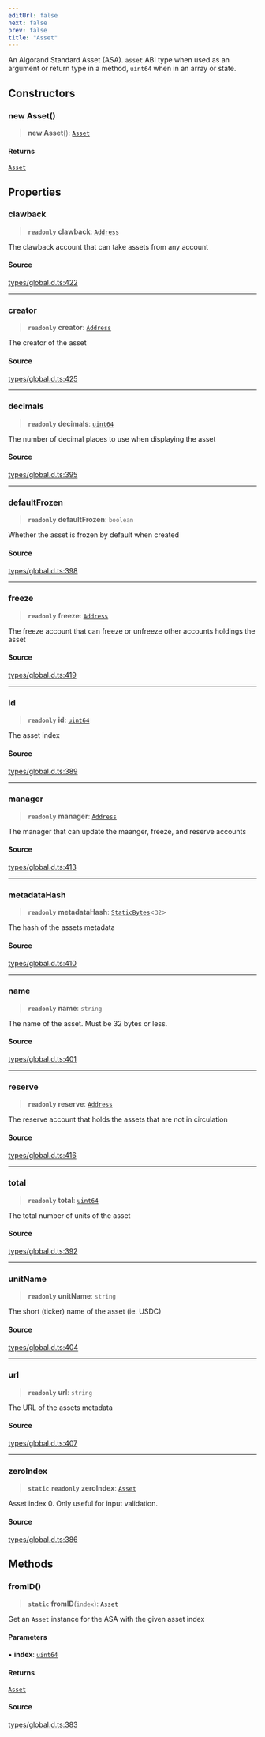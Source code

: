 ```yaml
---
editUrl: false
next: false
prev: false
title: "Asset"
---
```


An Algorand Standard Asset (ASA). `asset` ABI type when used as an argument or return type in a method, `uint64` when in an array or state.

## Constructors

### new Asset()

> **new Asset**(): [`Asset`](Asset.md)

#### Returns

[`Asset`](Asset.md)

## Properties

### clawback

> **`readonly`** **clawback**: [`Address`](Address.md)

The clawback account that can take assets from any account

#### Source

[types/global.d.ts:422](https://github.com/algorandfoundation/tealscript/blob/18ba30a9/types/global.d.ts#L422)

***

### creator

> **`readonly`** **creator**: [`Address`](Address.md)

The creator of the asset

#### Source

[types/global.d.ts:425](https://github.com/algorandfoundation/tealscript/blob/18ba30a9/types/global.d.ts#L425)

***

### decimals

> **`readonly`** **decimals**: [`uint64`](../type-aliases/uint64.md)

The number of decimal places to use when displaying the asset

#### Source

[types/global.d.ts:395](https://github.com/algorandfoundation/tealscript/blob/18ba30a9/types/global.d.ts#L395)

***

### defaultFrozen

> **`readonly`** **defaultFrozen**: `boolean`

Whether the asset is frozen by default when created

#### Source

[types/global.d.ts:398](https://github.com/algorandfoundation/tealscript/blob/18ba30a9/types/global.d.ts#L398)

***

### freeze

> **`readonly`** **freeze**: [`Address`](Address.md)

The freeze account that can freeze or unfreeze other accounts holdings the asset

#### Source

[types/global.d.ts:419](https://github.com/algorandfoundation/tealscript/blob/18ba30a9/types/global.d.ts#L419)

***

### id

> **`readonly`** **id**: [`uint64`](../type-aliases/uint64.md)

The asset index

#### Source

[types/global.d.ts:389](https://github.com/algorandfoundation/tealscript/blob/18ba30a9/types/global.d.ts#L389)

***

### manager

> **`readonly`** **manager**: [`Address`](Address.md)

The manager that can update the maanger, freeze, and reserve accounts

#### Source

[types/global.d.ts:413](https://github.com/algorandfoundation/tealscript/blob/18ba30a9/types/global.d.ts#L413)

***

### metadataHash

> **`readonly`** **metadataHash**: [`StaticBytes`](../type-aliases/StaticBytes.md)\<`32`\>

The hash of the assets metadata

#### Source

[types/global.d.ts:410](https://github.com/algorandfoundation/tealscript/blob/18ba30a9/types/global.d.ts#L410)

***

### name

> **`readonly`** **name**: `string`

The name of the asset. Must be 32 bytes or less.

#### Source

[types/global.d.ts:401](https://github.com/algorandfoundation/tealscript/blob/18ba30a9/types/global.d.ts#L401)

***

### reserve

> **`readonly`** **reserve**: [`Address`](Address.md)

The reserve account that holds the assets that are not in circulation

#### Source

[types/global.d.ts:416](https://github.com/algorandfoundation/tealscript/blob/18ba30a9/types/global.d.ts#L416)

***

### total

> **`readonly`** **total**: [`uint64`](../type-aliases/uint64.md)

The total number of units of the asset

#### Source

[types/global.d.ts:392](https://github.com/algorandfoundation/tealscript/blob/18ba30a9/types/global.d.ts#L392)

***

### unitName

> **`readonly`** **unitName**: `string`

The short (ticker) name of the asset (ie. USDC)

#### Source

[types/global.d.ts:404](https://github.com/algorandfoundation/tealscript/blob/18ba30a9/types/global.d.ts#L404)

***

### url

> **`readonly`** **url**: `string`

The URL of the assets metadata

#### Source

[types/global.d.ts:407](https://github.com/algorandfoundation/tealscript/blob/18ba30a9/types/global.d.ts#L407)

***

### zeroIndex

> **`static`** **`readonly`** **zeroIndex**: [`Asset`](Asset.md)

Asset index 0. Only useful for input validation.

#### Source

[types/global.d.ts:386](https://github.com/algorandfoundation/tealscript/blob/18ba30a9/types/global.d.ts#L386)

## Methods

### fromID()

> **`static`** **fromID**(`index`): [`Asset`](Asset.md)

Get an `Asset` instance for the ASA with the given asset index

#### Parameters

• **index**: [`uint64`](../type-aliases/uint64.md)

#### Returns

[`Asset`](Asset.md)

#### Source

[types/global.d.ts:383](https://github.com/algorandfoundation/tealscript/blob/18ba30a9/types/global.d.ts#L383)
